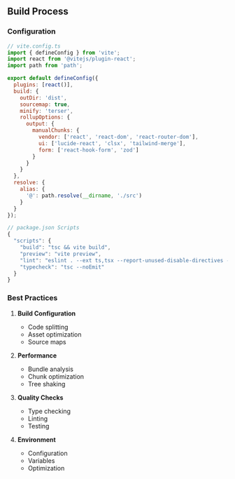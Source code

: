 ## Build Process

### Configuration

```js
// vite.config.ts
import { defineConfig } from 'vite';
import react from '@vitejs/plugin-react';
import path from 'path';

export default defineConfig({
  plugins: [react()],
  build: {
    outDir: 'dist',
    sourcemap: true,
    minify: 'terser',
    rollupOptions: {
      output: {
        manualChunks: {
          vendor: ['react', 'react-dom', 'react-router-dom'],
          ui: ['lucide-react', 'clsx', 'tailwind-merge'],
          form: ['react-hook-form', 'zod']
        }
      }
    }
  },
  resolve: {
    alias: {
      '@': path.resolve(__dirname, './src')
    }
  }
});

// package.json Scripts
{
  "scripts": {
    "build": "tsc && vite build",
    "preview": "vite preview",
    "lint": "eslint . --ext ts,tsx --report-unused-disable-directives --max-warnings 0",
    "typecheck": "tsc --noEmit"
  }
}
```

### Best Practices

1. **Build Configuration**
   - Code splitting
   - Asset optimization
   - Source maps

2. **Performance**
   - Bundle analysis
   - Chunk optimization
   - Tree shaking

3. **Quality Checks**
   - Type checking
   - Linting
   - Testing

4. **Environment**
   - Configuration
   - Variables
   - Optimization